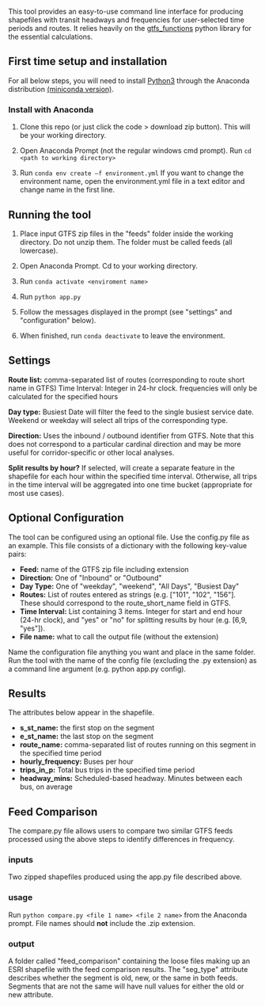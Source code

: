 This tool provides an easy-to-use command line interface for producing shapefiles with transit headways and frequencies for user-selected time periods and routes. It relies heavily on the [gtfs_functions](https://github.com/Bondify/gtfs_functions) python library for the essential calculations. 

## First time setup and installation

For all below steps, you will need to install [Python3](https://www.python.org/downloads/) through the Anaconda distribution [(miniconda version)](https://docs.conda.io/en/latest/miniconda.html). 

### Install with Anaconda

1. Clone this repo (or just click the code > download zip button). This will be your working directory.

2. Open Anaconda Prompt (not the regular windows cmd prompt). Run `cd <path to working directory>`

3. Run `conda env create –f environment.yml` If you want to change the environment name, open the environment.yml file in a text editor and change name in the first line. 

## Running the tool

1. Place input GTFS zip files in the "feeds" folder inside the working directory. Do not unzip them. The folder must be called feeds (all lowercase). 

2. Open Anaconda Prompt. Cd to your working directory.

3. Run `conda activate <enviroment name>`

4. Run `python app.py`

5. Follow the messages displayed in the prompt (see "settings" and "configuration" below).

6. When finished, run `conda deactivate` to leave the environment. 

## Settings

**Route list:** comma-separated list of routes (corresponding to route short name in GTFS)
Time Interval: Integer in 24-hr clock. frequencies will only be calculated for the specified hours

**Day type:** Busiest Date will filter the feed to the single busiest service date. Weekend or weekday will select all trips of the corresponding type.

**Direction:** Uses the inbound / outbound identifier from GTFS. Note that this does not correspond to a particular cardinal direction and may be more useful for corridor-specific or other local analyses. 

**Split results by hour?** If selected, will create a separate feature in the shapefile for each hour within the specified time interval. Otherwise, all trips in the time interval will be aggregated into one time bucket (appropriate for most use cases). 

## Optional Configuration

The tool can be configured using an optional file. Use the config.py file as an example. This file consists of a dictionary with the following key-value pairs:

- **Feed:** name of the GTFS zip file including extension
- **Direction:** One of "Inbound" or "Outbound"
- **Day Type:** One of "weekday", "weekend", "All Days", "Busiest Day"
- **Routes:** List of routes entered as strings (e.g. ["101", "102", "156"]. These should correspond to the route_short_name field in GTFS.
- **Time Interval:** List containing 3 items. Integer for start and end hour (24-hr clock), and "yes" or "no" for splitting results by hour (e.g. [6,9, "yes"]). 
- **File name:** what to call the output file (without the extension)

Name the configuration file anything you want and place in the same folder. Run the tool with the name of the config file (excluding the .py extension) as a command line argument (e.g. python app.py config). 

## Results

The attributes below appear in the shapefile. 

- **s_st_name:** the first stop on the segment
- **e_st_name:** the last stop on the segment
- **route_name:** comma-separated list of routes running on this segment in the specified time period
- **hourly_frequency:** Buses per hour
- **trips_in_p:** Total bus trips in the specified time period
- **headway_mins:** Scheduled-based headway. Minutes between each bus, on average

## Feed Comparison
The compare.py file allows users to compare two similar GTFS feeds processed using the above steps to identify differences in frequency. 

### inputs

Two zipped shapefiles produced using the app.py file described above. 

### usage

Run `python compare.py <file 1 name> <file 2 name>` from the Anaconda prompt. File names should **not** include the .zip extension. 

### output

A folder called "feed_comparison" containing the loose files making up an ESRI shapefile with the feed comparison results. The "seg_type" attribute describes whether the segment is old, new, or the same in both feeds. Segments that are not the same will have null values for either the old or new attribute. 




